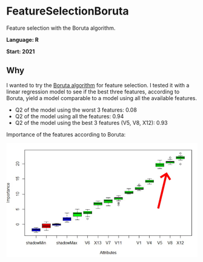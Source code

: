 # FeatureSelectionBoruta
Feature selection with the Boruta algorithm.

**Language: R**

**Start: 2021**

## Why
I wanted to try the [Boruta algorithm](https://doi.org/10.18637/jss.v036.i11) for feature selection. I tested it with a linear regression model to see if the best three features, according to Boruta, yield a model comparable to a model using all the available features.

- Q2 of the model using the worst 3 features: 0.08
- Q2 of the model using all the features: 0.94
- Q2 of the model using the best 3 features (V5, V8, X12): 0.93

Importance of the features according to Boruta:

![plot of the Boruta importance](/images/plot1.jpg)



